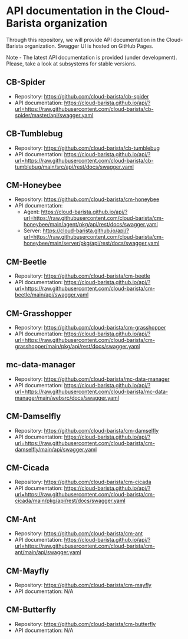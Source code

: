 # API documentation in the Cloud-Barista organization

Through this repository, we will provide API documentation in the Cloud-Barista organization.
Swagger UI is hosted on GitHub Pages.

Note - The latest API documentation is provided (under development).
Please, take a look at subsystems for stable versions.

## CB-Spider
* Repository: https://github.com/cloud-barista/cb-spider
* API documentation: https://cloud-barista.github.io/api/?url=https://raw.githubusercontent.com/cloud-barista/cb-spider/master/api/swagger.yaml

## CB-Tumblebug

* Repository: https://github.com/cloud-barista/cb-tumblebug
* API documentation: https://cloud-barista.github.io/api/?url=https://raw.githubusercontent.com/cloud-barista/cb-tumblebug/main/src/api/rest/docs/swagger.yaml

## CM-Honeybee

* Repository: https://github.com/cloud-barista/cm-honeybee
* API documentation:
  - Agent: https://cloud-barista.github.io/api/?url=https://raw.githubusercontent.com/cloud-barista/cm-honeybee/main/agent/pkg/api/rest/docs/swagger.yaml
  - Server: https://cloud-barista.github.io/api/?url=https://raw.githubusercontent.com/cloud-barista/cm-honeybee/main/server/pkg/api/rest/docs/swagger.yaml

## CM-Beetle

* Repository: https://github.com/cloud-barista/cm-beetle
* API documentation: https://cloud-barista.github.io/api/?url=https://raw.githubusercontent.com/cloud-barista/cm-beetle/main/api/swagger.yaml

## CM-Grasshopper

* Repository: https://github.com/cloud-barista/cm-grasshopper
* API documentation: https://cloud-barista.github.io/api/?url=https://raw.githubusercontent.com/cloud-barista/cm-grasshopper/main/pkg/api/rest/docs/swagger.yaml

## mc-data-manager
* Repository: https://github.com/cloud-barista/mc-data-manager
* API documentation: https://cloud-barista.github.io/api/?url=https://raw.githubusercontent.com/cloud-barista/mc-data-manager/main/websrc/docs/swagger.yaml

## CM-Damselfly

* Repository: https://github.com/cloud-barista/cm-damselfly
* API documentation: https://cloud-barista.github.io/api/?url=https://raw.githubusercontent.com/cloud-barista/cm-damselfly/main/api/swagger.yaml

## CM-Cicada

* Repository: https://github.com/cloud-barista/cm-cicada
* API documentation: https://cloud-barista.github.io/api/?url=https://raw.githubusercontent.com/cloud-barista/cm-cicada/main/pkg/api/rest/docs/swagger.yaml

## CM-Ant

* Repository: https://github.com/cloud-barista/cm-ant
* API documentation: https://cloud-barista.github.io/api/?url=https://raw.githubusercontent.com/cloud-barista/cm-ant/main/api/swagger.yaml

## CM-Mayfly

* Repository: https://github.com/cloud-barista/cm-mayfly
* API documentation: N/A

## CM-Butterfly
* Repository: https://github.com/cloud-barista/cm-butterfly
* API documentation: N/A
